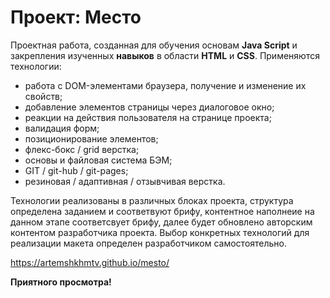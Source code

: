 # Проект: Место
Проектная работа, созданная для обучения основам __Java Script__ и закрепления изученных __навыков__ в области __HTML__ и __СSS__.
Применяются технологии:
 * работа с DOM-элементами браузера, получение и изменение их свойств;
 * добавление элементов страницы через диалоговое окно;
 * реакции на действия пользователя на странице проекта;
 * валидация форм;
 * позиционирование элементов;
 * флекс-бокс / grid верстка;
 * основы и файловая система БЭМ;
 * GIT / git-hub / git-pages;
 * резиновая / адаптивная / отзывчивая верстка.

 Технологии реализованы в различных блоках проекта, структура определена заданием и соответвуют брифу, контентное наполнеие на данном этапе соответсвует брифу, далее будет обновлено авторским контентом разработчика проекта. Выбор конкретных технологий для реализации макета определен разработчиком самостоятельно.

 https://artemshkhmtv.github.io/mesto/

 __Приятного просмотра!__